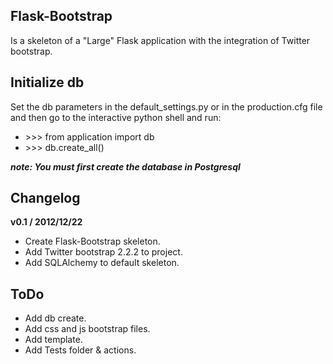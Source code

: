 Flask-Bootstrap
---

Is a skeleton of a "Large" Flask application with the integration of Twitter bootstrap.


Initialize db
---

Set the db parameters in the default_settings.py or in the production.cfg file and then go to the interactive python shell and run:

* \>>> from application import db
* \>>> db.create_all()

***note: You must first create the database in Postgresql***

Changelog
---

**v0.1 / 2012/12/22**
  * Create Flask-Bootstrap skeleton.
  * Add Twitter bootstrap 2.2.2 to project.
  * Add SQLAlchemy to default skeleton.

ToDo
---

* Add db create.
* Add css and js bootstrap files.
* Add template.
* Add Tests folder & actions.